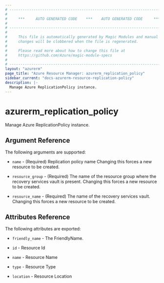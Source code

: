 ```yaml
---
# ----------------------------------------------------------------------------
#
#     ***     AUTO GENERATED CODE    ***    AUTO GENERATED CODE     ***
#
# ----------------------------------------------------------------------------
#
#     This file is automatically generated by Magic Modules and manual
#     changes will be clobbered when the file is regenerated.
#
#     Please read more about how to change this file at
#     https://github.com/Azure/magic-module-specs
#
# ----------------------------------------------------------------------------
layout: "azurerm"
page_title: "Azure Resource Manager: azurerm_replication_policy"
sidebar_current: "docs-azurerm-resource-replication-policy"
description: |-
  Manage Azure ReplicationPolicy instance.
---
```


# azurerm_replication_policy

Manage Azure ReplicationPolicy instance.


## Argument Reference

The following arguments are supported:

* `name` - (Required) Replication policy name Changing this forces a new resource to be created.

* `resource_group` - (Required) The name of the resource group where the recovery services vault is present. Changing this forces a new resource to be created.

* `resource_name` - (Required) The name of the recovery services vault. Changing this forces a new resource to be created.

## Attributes Reference

The following attributes are exported:

* `friendly_name` - The FriendlyName.

* `id` - Resource Id

* `name` - Resource Name

* `type` - Resource Type

* `location` - Resource Location

